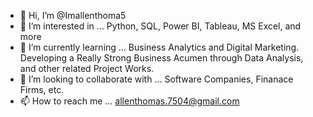 - 👋 Hi, I’m @Imallenthoma5
- 👀 I’m interested in ... Python, SQL, Power BI, Tableau, MS Excel, and more
- 🌱 I’m currently learning ... Business Analytics and Digital Marketing. Developing a Really Strong Business Acumen through Data Analysis, and other related Project Works.
- 💞️ I’m looking to collaborate with ... Software Companies, Finanace Firms, etc. 
- 📫 How to reach me ... allenthomas.7504@gmail.com

<!---
Imallenthoma5/Imallenthoma5 is a ✨ special ✨ repository because its `README.md` (this file) appears on your GitHub profile.
You can click the Preview link to take a look at your changes.
--->
